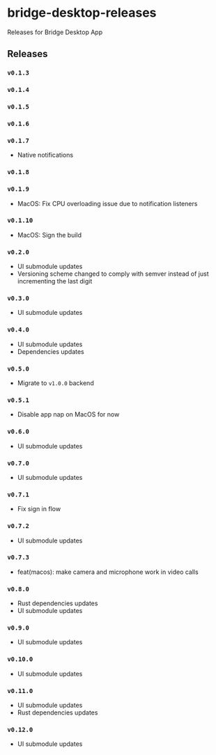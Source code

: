 # bridge-desktop-releases
Releases for Bridge Desktop App

## Releases

### `v0.1.3`

### `v0.1.4`

### `v0.1.5`

### `v0.1.6`

### `v0.1.7`

- Native notifications

### `v0.1.8`

### `v0.1.9`

- MacOS: Fix CPU overloading issue due to notification listeners

### `v0.1.10`

- MacOS: Sign the build

### `v0.2.0`

- UI submodule updates
- Versioning scheme changed to comply with semver instead of just incrementing the last digit

### `v0.3.0`

- UI submodule updates

### `v0.4.0`

- UI submodule updates
- Dependencies updates

### `v0.5.0`

- Migrate to `v1.0.0` backend

### `v0.5.1`

- Disable app nap on MacOS for now

### `v0.6.0`

- UI submodule updates

### `v0.7.0`

- UI submodule updates

### `v0.7.1`

- Fix sign in flow

### `v0.7.2`

- UI submodule updates

### `v0.7.3`

- feat(macos): make camera and microphone work in video calls

### `v0.8.0`

- Rust dependencies updates
- UI submodule updates

### `v0.9.0`

- UI submodule updates

### `v0.10.0`

- UI submodule updates

### `v0.11.0`

- UI submodule updates
- Rust dependencies updates

### `v0.12.0`

- UI submodule updates
